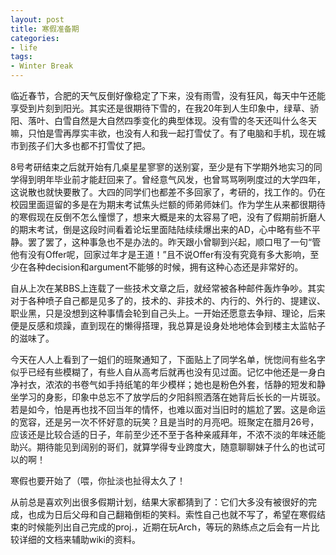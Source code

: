 ```yaml
---
layout: post
title: 寒假准备期
categories:
- life
tags:
- Winter Break
---
```


临近春节，合肥的天气反倒好像稳定了下来，没有雨雪，没有狂风，每天中午还能享受到片刻到阳光。其实还是很期待下雪的，在我20年到人生印象中，绿草、骄阳、落叶、白雪自然是大自然四季变化的典型体现。没有雪的冬天还叫什么冬天嘛，只怕是雪再厚实丰欲，也没有人和我一起打雪仗了。有了电脑和手机，现在城市到孩子们大多也都不打雪仗了把。

8号考研结束之后就开始有几桌星星寥寥的送别宴，至少是有下学期外地实习的同学得到明年毕业前才能赶回来了。曾经意气风发，也曾骂骂咧咧度过的大学四年，这说散也就快要散了。大四的同学们也都差不多回家了，考研的，找工作的。仍在校园里面逗留的多是在为期末考试焦头烂额的师弟师妹们。作为学生从来都很期待的寒假现在反倒不怎么憧憬了，想来大概是来的太容易了吧，没有了假期前折磨人的期末考试，倒是这段时间看着论坛里面陆陆续续爆出来的AD，心中略有些不平静。罢了罢了，这种事急也不是办法的。昨天跟小曾聊到兴起，顺口甩了一句“管他有没有Offer呢，回家过年才是王道！”且不说Offer有没有究竟有多大影响，至少在各种decision和argument不能够的时候，拥有这种心态还是非常好的。

自从上次在某BBS上连载了一些技术文章之后，就经常被各种邮件轰炸争吵。其实对于各种喷子自己都是见多了的，技术的、非技术的、内行的、外行的、提建议、职业黑，只是没想到这种事情会轮到自己头上。一开始还愿意去争辩、理论，后来便是反感和烦躁，直到现在的懒得搭理，我总算是设身处地地体会到楼主太监帖子的滋味了。

今天在人人上看到了一姐们的班聚通知了，下面贴上了同学名单，恍惚间有些名字似乎已经有些模糊了，有些人自从高考后就再也没有见过面。记忆中他还是一身白净衬衣，浓浓的书卷气如手持纸笔的年少模样；她也是粉色外套，恬静的短发和静坐学习的身影，印象中总忘不了放学后的夕阳斜照洒落在她背后长长的一片斑驳。若是如今，怕是再也找不回当年的情怀，也难以面对当旧时的尴尬了罢。这是命运的宽容，还是另一次不怀好意的玩笑？且是当时的月亮吧。班聚定在腊月26号，应该还是比较合适的日子，年前至少还不至于各种亲戚拜年，不浓不淡的年味还能助兴。期待能见到阔别的哥们，就算学得专业跨度大，随意聊聊妹子什么的也试可以的啊！

寒假也要开始了（喂，你扯淡也扯得太久了！

从前总是喜欢列出很多假期计划，结果大家都猜到了：它们大多没有被很好的完成，也成为日后父母和自己翻箱倒柜的笑料。索性自己也就不写了，希望在寒假结束的时候能列出自己完成的proj.，近期在玩Arch，等玩的熟练点之后会有一片比较详细的文档来辅助wiki的资料。
